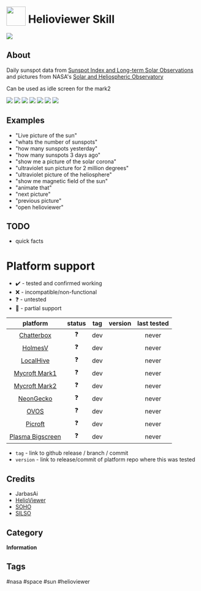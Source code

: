 # <img src='./icon.png' width='50' height='50' style='vertical-align:bottom'/> Helioviewer Skill
![](./logo.jpg)

## About

Daily sunspot data from [Sunspot Index and Long-term Solar Observations](http://sidc.be/silso/home) and pictures from NASA's [Solar and Heliospheric Observatory](https://sohowww.nascom.nasa.gov/sunspots/)
  
Can be used as idle screen for the mark2

![](gui7.png)
![](gui.png)
![](gui2.png)
![](gui3.png)
![](gui4.png)
![](gui.gif)
![](gui6.png)


## Examples
* "Live picture of the sun"
* "whats the number of sunspots"
* "how many sunspots yesterday"
* "how many sunspots 3 days ago"
* "show me a picture of the solar corona"
* "ultraviolet sun picture for 2 million degrees"
* "ultraviolet picture of the heliosphere"
* "show me magnetic field of the sun"
* "animate that"
* "next picture"
* "previous picture"
* "open helioviewer"

## TODO
- quick facts

# Platform support

- :heavy_check_mark: - tested and confirmed working
- :x: - incompatible/non-functional
- :question: - untested
- :construction: - partial support

|     platform    |   status   |  tag  | version | last tested | 
|:---------------:|:----------:|:-----:|:-------:|:-----------:|
|    [Chatterbox](https://hellochatterbox.com)   | :question: |  dev  |         |    never    | 
|     [HolmesV](https://github.com/HelloChatterbox/HolmesV)     | :question: |  dev  |         |    never    | 
|    [LocalHive](https://github.com/JarbasHiveMind/LocalHive)    | :question: |  dev  |         |    never    |  
|  [Mycroft Mark1](https://github.com/MycroftAI/enclosure-mark1)    | :question: |  dev  |         |    never    | 
|  [Mycroft Mark2](https://github.com/MycroftAI/hardware-mycroft-mark-II)    | :question: |  dev  |         |    never    |  
|    [NeonGecko](https://neon.ai)      | :question: |  dev  |         |    never    |   
|       [OVOS](https://github.com/OpenVoiceOS)        | :question: |  dev  |         |    never    |    
|     [Picroft](https://github.com/MycroftAI/enclosure-picroft)       | :question: |  dev  |         |    never    |  
| [Plasma Bigscreen](https://plasma-bigscreen.org/)  | :question: |  dev  |         |    never    |  

- `tag` - link to github release / branch / commit
- `version` - link to release/commit of platform repo where this was tested


## Credits
- JarbasAi
- [HelioViewer](https://helioviewer.org/)
- [SOHO](https://sohowww.nascom.nasa.gov/sunspots/)
- [SILSO](http://sidc.be/silso/home)

## Category
**Information**

## Tags
#nasa #space #sun #helioviewer
